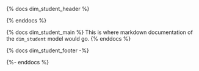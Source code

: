 {% docs dim_student_header %}

{% enddocs %}

{% docs dim_student_main %}
This is where markdown documentation of the `dim_student` model would go.
{% enddocs %}


{% docs dim_student_footer -%}

{%- enddocs %}